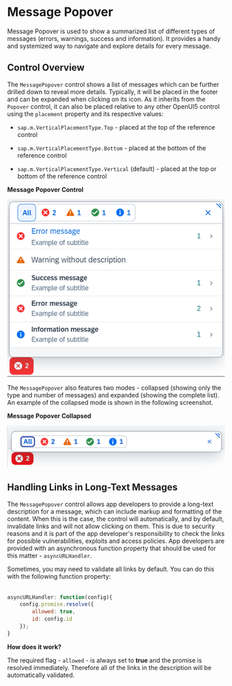 <!-- loio52824a6c316a413dbd7bd5f29522dce2 -->

# Message Popover

Message Popover is used to show a summarized list of different types of messages \(errors, warnings, success and information\). It provides a handy and systemized way to navigate and explore details for every message.



## Control Overview

The `MessagePopover` control shows a list of messages which can be further drilled down to reveal more details. Typically, it will be placed in the footer and can be expanded when clicking on its icon. As it inherits from the `Popover` control, it can also be placed relative to any other OpenUI5 control using the `placement` property and its respective values:

-   `sap.m.VerticalPlacementType.Top` - placed at the top of the reference control

-   `sap.m.VerticalPlacementType.Bottom` - placed at the bottom of the reference control

-   `sap.m.VerticalPlacementType.Vertical` \(default\) - placed at the top or bottom of the reference control


  
  
**Message Popover Control**

![](images/Message_Popover_a5667d8.png "Message Popover Control")

The `MessagePopover` also features two modes - collapsed \(showing only the type and number of messages\) and expanded \(showing the complete list\). An example of the collapsed mode is shown in the following screenshot.

  
  
**Message Popover Collapsed**

![](images/Message_Popover_collapsed_bd94678.png "Message Popover Collapsed")



## Handling Links in Long-Text Messages

The `MessagePopover` control allows app developers to provide a long-text description for a message, which can include markup and formatting of the content. When this is the case, the control will automatically, and by default, invalidate links and will not allow clicking on them. This is due to security reasons and it is part of the app developer's responsibility to check the links for possible vulnerabilities, exploits and access policies. App developers are provided with an asynchronous function property that should be used for this matter - `asyncURLHandler`.

Sometimes, you may need to validate all links by default. You can do this with the following function property:

```js

asyncURLHandler: function(config){
	config.promise.resolve({
		allowed: true,
		id: config.id
	});
}
```

**How does it work?**

The required flag - `allowed` - is always set to **true** and the promise is resolved immediately. Therefore all of the links in the description will be automatically validated.

